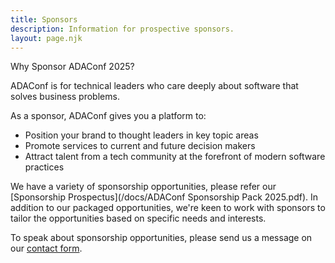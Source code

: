 ```yaml
---
title: Sponsors
description: Information for prospective sponsors.
layout: page.njk
---
```


Why Sponsor ADAConf 2025?

ADAConf is for technical leaders who care deeply about software that solves business problems. 

As a sponsor, ADAConf gives you a platform to:
* Position your brand to thought leaders in key topic areas
* Promote services to current and future decision makers
* Attract talent from a tech community at the forefront of modern software practices

We have a variety of sponsorship opportunities, please refer our [Sponsorship Prospectus](/docs/ADAConf Sponsorship Pack 2025.pdf). In addition to our packaged opportunities, we're keen to work with sponsors to tailor the opportunities based on specific needs and interests. 

To speak about sponsorship opportunities, please send us a message on our [contact form](/contact/).
